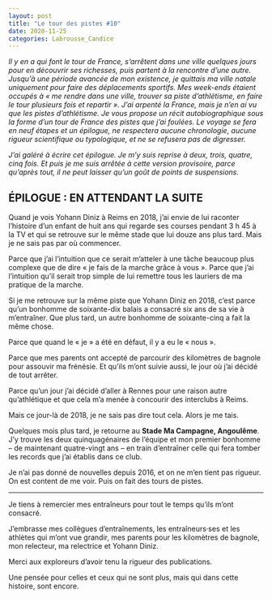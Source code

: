 ```yaml
---
layout: post
title: "Le tour des pistes #10"
date: 2020-11-25
categories: Labrousse_Candice
---
```


*Il y en a qui font le tour de France, s’arrêtent dans une ville quelques jours pour en découvrir ses richesses, puis partent à la rencontre d’une autre. Jusqu’à une période avancée de mon existence, je quittais ma ville natale uniquement pour faire des déplacements sportifs. Mes week-ends étaient occupés à « me rendre dans une ville, trouver sa piste d’athlétisme, en faire le tour plusieurs fois et repartir ». J’ai arpenté la France, mais je n’en ai vu que les pistes d’athlétisme. Je vous propose un récit autobiographique sous la forme d’un tour de France des pistes que j’ai foulées. Le voyage se fera en neuf étapes et un épilogue, ne respectera aucune chronologie, aucune rigueur scientifique ou typologique, et ne se refusera pas de digresser.*

*J’ai galéré à écrire cet épilogue. Je m’y suis reprise à deux, trois, quatre, cinq fois. Et puis je me suis arrêtée à cette version provisoire, parce qu’après tout, il ne peut laisser qu’un goût de points de suspensions.*

## ÉPILOGUE : EN ATTENDANT LA SUITE

Quand je vois Yohann Diniz à Reims en 2018, j’ai envie de lui raconter l’histoire d’un enfant de huit ans qui regarde ses courses pendant 3 h 45 à la TV et qui se retrouve sur le même stade que lui douze ans plus tard. Mais je ne sais pas par où commencer.

Parce que j’ai l’intuition que ce serait m’atteler à une tâche beaucoup plus complexe que de dire « je fais de la marche grâce à vous ». Parce que j’ai l’intuition qu’il serait trop simple de lui remettre tous les lauriers de ma pratique de la marche.

Si je me retrouve sur la même piste que Yohann Diniz en 2018, c’est parce qu’un bonhomme de soixante-dix balais a consacré six ans de sa vie à m’entraîner. Que plus tard, un autre bonhomme de soixante-cinq a fait la même chose.

Parce que quand le « je » a été en défaut, il y a eu le « nous ».

Parce que mes parents ont accepté de parcourir des kilomètres de bagnole pour assouvir ma frénésie. Et qu’ils m’ont suivie aussi, le jour où j’ai décidé de tout arrêter.

Parce qu’un jour j’ai décidé d’aller à Rennes pour une raison autre qu’athlétique et que cela m’a menée à concourir des interclubs à Reims.

Mais ce jour-là de 2018, je ne sais pas dire tout cela. Alors je me tais.

Quelques mois plus tard, je retourne au **Stade Ma Campagne, Angoulême**. J’y trouve les deux quinquagénaires de l’équipe et mon premier bonhomme – de maintenant quatre-vingt ans – en train d’entraîner celle qui fera tomber les records que j’ai établis dans ce club.

Je n’ai pas donné de nouvelles depuis 2016, et on ne m’en tient pas rigueur. On est content de me voir. Puis on fait des tours de pistes.

***

Je tiens à remercier mes entraîneurs pour tout le temps qu’ils m’ont consacré.

J’embrasse mes collègues d’entraînements, les entraîneurs·ses et les athlètes qui m’ont vue grandir, mes parents pour les kilomètres de bagnole, mon relecteur, ma relectrice et Yohann Diniz.

Merci aux exploreurs d’avoir tenu la rigueur des publications.

Une pensée pour celles et ceux qui ne sont plus, mais qui dans cette histoire, sont encore.
